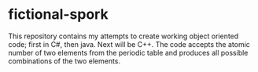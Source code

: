 # fictional-spork
This repository contains my attempts to create working object oriented code; first in C#, then java.  Next will be C++.
The code accepts the atomic number of two elements from the periodic table and produces all 
possible combinations of the two elements.
